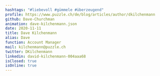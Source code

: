 ```yaml
---
hashtags: "#liebevoll #gümmele #überzeugend"
profile: https://www.puzzle.ch/de/blog/articles/author/dkilchenmann
github: Dave-Churchman
animation: dave-kilchenmann.json
date: 2020-11-11
title: Dave Kilchenmann
alias: Dave
function: Account Manager
mail: kilchenmann@puzzle.ch
twitter: DKilchenmann
linkedin: david-kilchenmann-004aaa68
isClosed: true
isOnline: true
---
```

